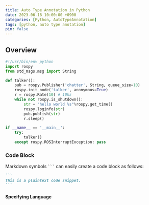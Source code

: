```yaml
---
title: Auto Type Annotation in Python
date: 2023-06-18 10:00:00 +0900
categories: [Python, AutoTypeAnnotation]
tags: [python, auto type anotation]
pin: false
---
```


## Overview

````python:talker.py
#!/usr/bin/env python
import rospy
from std_msgs.msg import String

def talker():
    pub = rospy.Publisher('chatter', String, queue_size=10)
    rospy.init_node('talker', anonymous=True)
    r = rospy.Rate(10) # 10hz
    while not rospy.is_shutdown():
        str = "hello world %s"%rospy.get_time()
        rospy.loginfo(str)
        pub.publish(str)
        r.sleep()

if __name__ == '__main__':
    try:
        talker()
    except rospy.ROSInterruptException: pass
````

### Code Block

Markdown symbols ```` ``` ```` can easily create a code block as follows:

````md
```
This is a plaintext code snippet.
```
````

#### Specifying Language